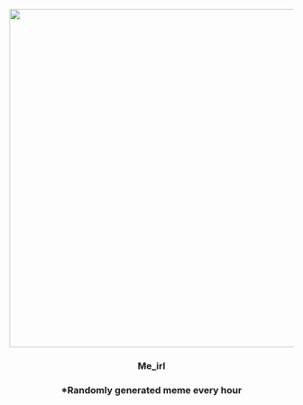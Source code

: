 <p align="center">
        <img src="https://i.redd.it/ix9gdhkhwyq81.jpg" width="600" height="600">
        </p>
        <h3 align="center">Me_irl</h3>
        <h3 align="center">*Randomly generated meme every hour</h3>
    